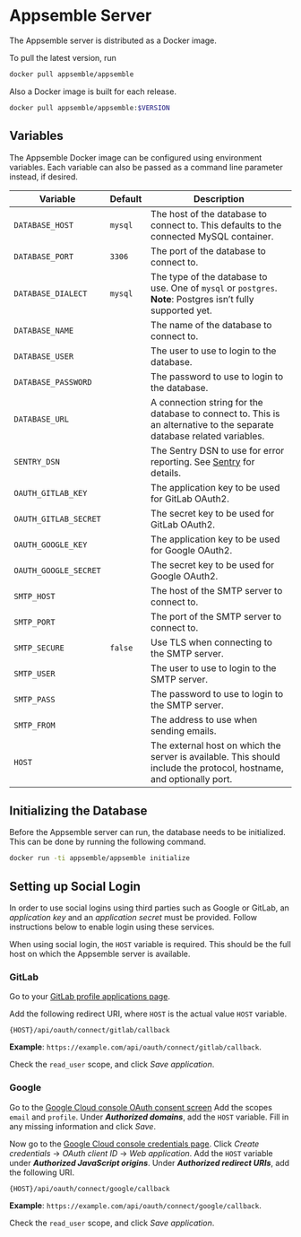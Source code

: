 # Appsemble Server

The Appsemble server is distributed as a Docker image.

To pull the latest version, run

```sh
docker pull appsemble/appsemble
```

Also a Docker image is built for each release.

```sh
docker pull appsemble/appsemble:$VERSION
```

## Variables

The Appsemble Docker image can be configured using environment variables. Each variable can also be
passed as a command line parameter instead, if desired.

| Variable              | Default | Description                                                                                                               |
| --------------------- | ------- | ------------------------------------------------------------------------------------------------------------------------- |
| `DATABASE_HOST`       | `mysql` | The host of the database to connect to. This defaults to the connected MySQL container.                                   |
| `DATABASE_PORT`       | `3306`  | The port of the database to connect to.                                                                                   |
| `DATABASE_DIALECT`    | `mysql` | The type of the database to use. One of `mysql` or `postgres`. **Note**: Postgres isn’t fully supported yet. <!-- XXX --> |
| `DATABASE_NAME`       |         | The name of the database to connect to.                                                                                   |
| `DATABASE_USER`       |         | The user to use to login to the database.                                                                                 |
| `DATABASE_PASSWORD`   |         | The password to use to login to the database.                                                                             |
| `DATABASE_URL`        |         | A connection string for the database to connect to. This is an alternative to the separate database related variables.    |
| `SENTRY_DSN`          |         | The Sentry DSN to use for error reporting. See [Sentry](https://sentry.io) for details.                                   |
| `OAUTH_GITLAB_KEY`    |         | The application key to be used for GitLab OAuth2.                                                                         |
| `OAUTH_GITLAB_SECRET` |         | The secret key to be used for GitLab OAuth2.                                                                              |
| `OAUTH_GOOGLE_KEY`    |         | The application key to be used for Google OAuth2.                                                                         |
| `OAUTH_GOOGLE_SECRET` |         | The secret key to be used for Google OAuth2.                                                                              |
| `SMTP_HOST`           |         | The host of the SMTP server to connect to.                                                                                |
| `SMTP_PORT`           |         | The port of the SMTP server to connect to.                                                                                |
| `SMTP_SECURE`         | `false` | Use TLS when connecting to the SMTP server.                                                                               |
| `SMTP_USER`           |         | The user to use to login to the SMTP server.                                                                              |
| `SMTP_PASS`           |         | The password to use to login to the SMTP server.                                                                          |
| `SMTP_FROM`           |         | The address to use when sending emails.                                                                                   |
| `HOST`                |         | The external host on which the server is available. This should include the protocol, hostname, and optionally port.      |

## Initializing the Database

Before the Appsemble server can run, the database needs to be initialized. This can be done by
running the following command.

```sh
docker run -ti appsemble/appsemble initialize
```

## Setting up Social Login

In order to use social logins using third parties such as Google or GitLab, an _application key_ and
an _application secret_ must be provided. Follow instructions below to enable login using these
services.

When using social login, the `HOST` variable is required. This should be the full host on which the
Appsemble server is available.

### GitLab

Go to your [GitLab profile applications page](https://gitlab.com/profile/applications).

Add the following redirect URI, where `HOST` is the actual value `HOST` variable.

```
{HOST}/api/oauth/connect/gitlab/callback
```

**Example**: `https://example.com/api/oauth/connect/gitlab/callback`.

Check the `read_user` scope, and click _Save application_.

### Google

Go to the
[Google Cloud console OAuth consent screen](https://console.cloud.google.com/apis/credentials/consent)
Add the scopes `email` and `profile`. Under _**Authorized domains**_, add the `HOST` variable. Fill
in any missing information and click _Save_.

Now go to the
[Google Cloud console credentials page](https://console.cloud.google.com/apis/credentials). Click
_Create credentials_ → _OAuth client ID_ → _Web application_. Add the `HOST` variable under
_**Authorized JavaScript origins**_. Under _**Authorized redirect URIs**_, add the following URI.

```
{HOST}/api/oauth/connect/google/callback
```

**Example**: `https://example.com/api/oauth/connect/google/callback`.

Check the `read_user` scope, and click _Save application_.
